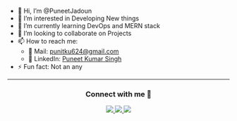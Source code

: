 - 👋 Hi, I’m @PuneetJadoun  
- 👀 I’m interested in Developing New things  
- 🌱 I’m currently learning DevOps and MERN stack  
- 💞️ I’m looking to collaborate on Projects  
- 📫 How to reach me:  
  - 📧 Mail: punitku624@gmail.com  
  - 💼 LinkedIn: [Puneet Kumar Singh](https://www.linkedin.com/in/puneet--kumar--singh/)  
- ⚡ Fun fact: Not an any  

---

<h3 align="center">Connect with me 🤝</h3>
<p align="center">
  <a href="https://www.linkedin.com/in/puneet--kumar--singh/" target="_blank">
    <img src="https://img.shields.io/badge/LinkedIn-blue?style=for-the-badge&logo=linkedin" />
  </a>
  <a href="mailto:punitku624@gmail.com" target="_blank">
    <img src="https://img.shields.io/badge/Gmail-D14836?style=for-the-badge&logo=gmail&logoColor=white" />
  </a>
  <a href="https://twitter.com" target="_blank">
    <img src="https://img.shields.io/badge/Twitter-1DA1F2?style=for-the-badge&logo=twitter&logoColor=white" />
  </a>
</p>

<!---
PuneetJadoun/PuneetJadoun is a ✨ special ✨ repository because its `README.md` (this file) appears on your GitHub profile.
You can click the Preview link to take a look at your changes.
--->
